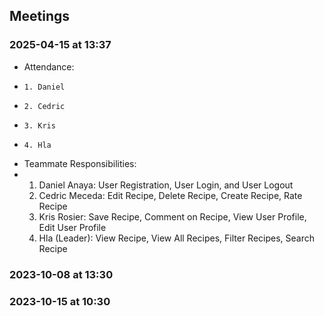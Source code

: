 ## Meetings
### 2025-04-15 at 13:37
- Attendance:
-     1. Daniel
-     2. Cedric
-     3. Kris
-     4. Hla
- Teammate Responsibilities:
-   1. Daniel Anaya: User Registration, User Login, and User Logout
    2. Cedric Meceda: Edit Recipe, Delete Recipe, Create Recipe, Rate Recipe
    3. Kris Rosier: Save Recipe, Comment on Recipe, View User Profile, Edit User Profile
    4. Hla (Leader): View Recipe, View All Recipes, Filter Recipes, Search Recipe

### 2023-10-08 at 13:30


### 2023-10-15 at 10:30


